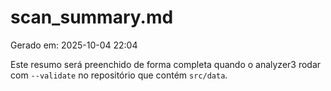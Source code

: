 # scan_summary.md
Gerado em: 2025-10-04 22:04

Este resumo será preenchido de forma completa quando o analyzer3 rodar com `--validate` no repositório que contém `src/data`.
